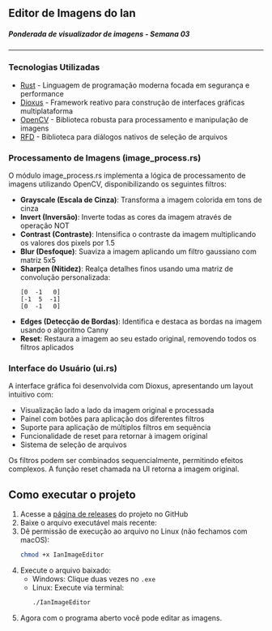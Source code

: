 ## Editor de Imagens do Ian

##### Ponderada de visualizador de imagens - Semana 03 
---


### Tecnologias Utilizadas
- [Rust](https://www.rust-lang.org/) - Linguagem de programação moderna focada em segurança e performance
- [Dioxus](https://dioxuslabs.com/) - Framework reativo para construção de interfaces gráficas multiplataforma
- [OpenCV](https://opencv.org/) - Biblioteca robusta para processamento e manipulação de imagens
- [RFD](https://github.com/PolyMeilex/rfd) - Biblioteca para diálogos nativos de seleção de arquivos

### Processamento de Imagens (image_process.rs)

O módulo image_process.rs implementa a lógica de processamento de imagens utilizando OpenCV, disponibilizando os seguintes filtros:

- **Grayscale (Escala de Cinza)**: Transforma a imagem colorida em tons de cinza
- **Invert (Inversão)**: Inverte todas as cores da imagem através de operação NOT
- **Contrast (Contraste)**: Intensifica o contraste da imagem multiplicando os valores dos pixels por 1.5
- **Blur (Desfoque)**: Suaviza a imagem aplicando um filtro gaussiano com matriz 5x5
- **Sharpen (Nitidez)**: Realça detalhes finos usando uma matriz de convolução personalizada:
  ```
  [0  -1   0]
  [-1  5  -1]
  [0  -1   0]
  ```
- **Edges (Detecção de Bordas)**: Identifica e destaca as bordas na imagem usando o algoritmo Canny
- **Reset**: Restaura a imagem ao seu estado original, removendo todos os filtros aplicados

### Interface do Usuário (ui.rs)

A interface gráfica foi desenvolvida com Dioxus, apresentando um layout intuitivo com:

- Visualização lado a lado da imagem original e processada
- Painel com botões para aplicação dos diferentes filtros
- Suporte para aplicação de múltiplos filtros em sequência
- Funcionalidade de reset para retornar à imagem original
- Sistema de seleção de arquivos

Os filtros podem ser combinados sequencialmente, permitindo efeitos complexos. A função reset chamada na UI retorna a imagem original.

## Como executar o projeto

1. Acesse a [página de releases](https://github.com/ianpsa/PonderadaOpenCV/releases/) do projeto no GitHub
2. Baixe o arquivo executável mais recente:
3. Dê permissão de execução ao arquivo no Linux (não fechamos com macOS):
   ```bash
   chmod +x IanImageEditor
   ```
4. Execute o arquivo baixado:
   - Windows: Clique duas vezes no `.exe`
   - Linux: Execute via terminal:
     ```bash
     ./IanImageEditor
     ```
5. Agora com o programa aberto você pode editar as imagens.
